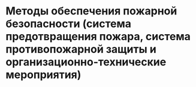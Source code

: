 # Методы обеспечения пожарной безопасности (система предотвращения пожара, система противопожарной защиты и организационно-технические мероприятия)

